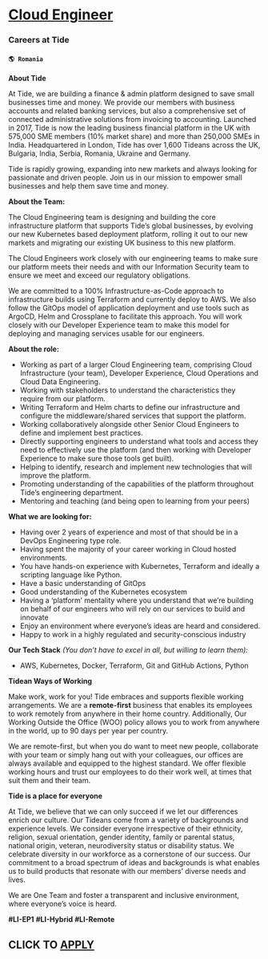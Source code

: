 # [Cloud Engineer](https://www.remotewlb.com/apply/cloud-engineer-92856)  
### Careers at Tide  
#### `🌎 Romania`  

**About Tide**

At Tide, we are building a finance & admin platform designed to save small businesses time and money. We provide our members with business accounts and related banking services, but also a comprehensive set of connected administrative solutions from invoicing to accounting. Launched in 2017, Tide is now the leading business financial platform in the UK with 575,000 SME members (10% market share) and more than 250,000 SMEs in India. Headquartered in London, Tide has over 1,600 Tideans across the UK, Bulgaria, India, Serbia, Romania, Ukraine and Germany.

Tide is rapidly growing, expanding into new markets and always looking for passionate and driven people. Join us in our mission to empower small businesses and help them save time and money.

**About the Team:**

The Cloud Engineering team is designing and building the core infrastructure platform that supports Tide’s global businesses, by evolving our new Kubernetes based deployment platform, rolling it out to our new markets and migrating our existing UK business to this new platform.

The Cloud Engineers work closely with our engineering teams to make sure our platform meets their needs and with our Information Security team to ensure we meet and exceed our regulatory obligations.

We are committed to a 100% Infrastructure-as-Code approach to infrastructure builds using Terraform and currently deploy to AWS. We also follow the GitOps model of application deployment and use tools such as ArgoCD, Helm and Crossplane to facilitate this approach. You will work closely with our Developer Experience team to make this model for deploying and managing services usable for our engineers.

**About the role:**

  * Working as part of a larger Cloud Engineering team, comprising Cloud Infrastructure (your team), Developer Experience, Cloud Operations and Cloud Data Engineering.
  * Working with stakeholders to understand the characteristics they require from our platform.
  * Writing Terraform and Helm charts to define our infrastructure and configure the middleware/shared services that support the platform.
  * Working collaboratively alongside other Senior Cloud Engineers to define and implement best practices.
  * Directly supporting engineers to understand what tools and access they need to effectively use the platform (and then working with Developer Experience to make sure those tools get built).
  * Helping to identify, research and implement new technologies that will improve the platform.
  * Promoting understanding of the capabilities of the platform throughout Tide’s engineering department.
  * Mentoring and teaching (and being open to learning from your peers)

**What we are looking for:**

  * Having over 2 years of experience and most of that should be in a DevOps Engineering type role.
  * Having spent the majority of your career working in Cloud hosted environments.
  * You have hands-on experience with Kubernetes, Terraform and ideally a scripting language like Python.
  * Have a basic understanding of GitOps
  * Good understanding of the Kubernetes ecosystem 
  * Having a ‘platform’ mentality where you understand that we’re building on behalf of our engineers who will rely on our services to build and innovate
  * Enjoy an environment where everyone’s ideas are heard and considered.
  * Happy to work in a highly regulated and security-conscious industry

**Our Tech Stack** _(You don’t have to excel in all, but willing to learn them):_

  * AWS, Kubernetes, Docker, Terraform, Git and GitHub Actions, Python

**Tidean Ways of Working**

Make work, work for you! Tide embraces and supports flexible working arrangements. We are a **remote-first** business that enables its employees to work remotely from anywhere in their home country. Additionally, Our Working Outside the Office (WOO) policy allows you to work from anywhere in the world, up to 90 days per year per country.

We are remote-first, but when you do want to meet new people, collaborate with your team or simply hang out with your colleagues, our offices are always available and equipped to the highest standard. We offer flexible working hours and trust our employees to do their work well, at times that suit them and their team.

**Tide is a place for everyone**

At Tide, we believe that we can only succeed if we let our differences enrich our culture. Our Tideans come from a variety of backgrounds and experience levels. We consider everyone irrespective of their ethnicity, religion, sexual orientation, gender identity, family or parental status, national origin, veteran, neurodiversity status or disability status. We celebrate diversity in our workforce as a cornerstone of our success. Our commitment to a broad spectrum of ideas and backgrounds is what enables us to build products that resonate with our members’ diverse needs and lives.

We are One Team and foster a transparent and inclusive environment, where everyone’s voice is heard.

**#LI-EP1** **#LI-Hybrid** **#LI-Remote**

  
## CLICK TO [APPLY](https://www.remotewlb.com/apply/cloud-engineer-92856)


